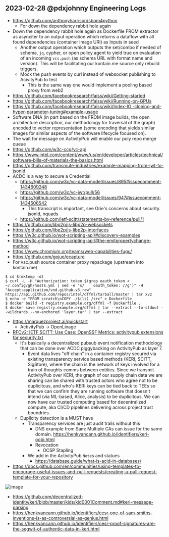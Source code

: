 ## 2023-02-28 @pdxjohnny Engineering Logs

- https://github.com/anthonyharrison/sbom4python
  - For down the dependency rabbit hole again
- Down the dependency rabbit hole again as Dockerfile FROM extractor as asynciter to an output operation which returns a dataflow with all found dependencies (container image URI) as Inputs in seed
  - Another output operation which outputs the set/combo if needed of schema, `jq`, cypher, or open policy agent to yield true on evaluation of an incoming `vcs.push` (as schema URL with format name and version). This will be facilitating our kontain.me source only rebuild triggers.
  - Mock the push events by curl instead of websocket publishing to AcivityPub to test
    - This is the same way one would implement a pooling based proxy from web2
- https://github.com/facebookresearch/faiss/wiki/Getting-started
- https://github.com/facebookresearch/faiss/wiki/Running-on-GPUs
- https://github.com/facebookresearch/faiss/wiki/Index-IO,-cloning-and-hyper-parameter-tuning#example-usage
- Software DNA (in part based on the FROM image builds, the open architecture description, our methodology for traversal of the graph) encoded to vector representation (some encoding that yields similar images for similar aspects of the software lifecycle focused on).
- The wait for message on ActivityPub will enable our poly repo merge queue
- https://github.com/w3c-ccg/vc-api
- https://www.intel.com/content/www/us/en/developer/articles/technical/software-bills-of-materials-the-basics.html
- https://github.com/transmute-industries/example-mapping-from-jwt-to-jsonld
- ACDC is a way to secure a Credential
  - https://github.com/w3c/vc-data-model/issues/895#issuecomment-1434609248
  - https://github.com/w3c/vc-jwt/pull/56
  - https://github.com/w3c/vc-data-model/issues/947#issuecomment-1434506542
    - This transcript is important, see Orie's concerns about security. jsonld, nquads
  - https://github.com/ietf-scitt/statements-by-reference/pull/1
- https://github.com/libp2p/js-libp2p-websockets
- https://github.com/libp2p/js-libp2p-interfaces
- https://w3c.github.io/wot-scripting-api/#discovery-examples
- https://w3c.github.io/wot-scripting-api/#the-emitpropertychange-method
- https://www.chromium.org/teams/web-capabilities-fugu/
- https://github.com/gojue/ecapture
- For vsc.push source container proxy repackage (upstream into kontain.me)

```console
$ cd $(mktemp -d)
$ curl -L -H "Authorization: token $(grep oauth_token < ~/.config/gh/hosts.yml | sed -e 's/    oauth_token: //g')" -H "Accept:application/vnd.github.v3.raw" https://api.github.com/repos/intel/dffml/tarball/master | tar xvz
$ echo -e "FROM scratch\nCOPY ./$(ls) /src" > Dockerfile
$ docker build -t registry.example.org/dffml -f Dockerfile .
$ docker save registry.example.org/dffml | tar --extract --to-stdout --wildcards --no-anchored 'layer.tar' | tar --extract
```

- https://marquezproject.ai/quickstart
  - ActivityPub -> OpenLinage
- [RFCv2: IETF SCITT: Use Case: OpenSSF Metrics: activitypub extensions for security.txt](https://github.com/ietf-scitt/use-cases/blob/22afd537180d6c6b2d5ec4db0096f0706cb2b6bc/openssf_metrics.md)
  - It's basically a decentralized pubsub event notification methodology that can be done over ACDC piggybacking on ActivityPub as layer 7.
    - Event data lives "off chain" in a container registry secured via existing transparency service based methods (KERI, SCITT, SigStore), where the chain is the network of keys involved for a train of thoughts comms between entities. Since we transmit ActivityPub over KERI, the graph of our supply chain data we are sharing can be shared with trusted actors who agree not to be duplicitous, and who's KERI keys can be tied back to TEEs so that we can confirm they are running software that doesn't intend (via ML-based, Alice, analysis) to be duplicitous. We can now have our trusted computing based for decentralized compute, aka CI/CD pipelines delivering across project trust boundries.
  - Duplicity detection is a MUST have
    - Transparency services are just audit trails without this
      - DNS example from Sam: Multiple CAs can issue for the same domain. https://henkvancann.github.io/identifiers/keri-oobi.html
      - Revocation
        - OCSP Stapling
    - We add in the ActivityPub `Note`s and statues 
      - https://database.guide/what-is-acid-in-databases/
- https://docs.github.com/en/communities/using-templates-to-encourage-useful-issues-and-pull-requests/creating-a-pull-request-template-for-your-repository

![image](https://user-images.githubusercontent.com/5950433/222050628-40aadba8-8fc3-4d33-8603-f6391b37a7ad.png)

- https://github.com/decentralized-identity/keri/blob/master/kids/kid0001Comment.md#keri-message-parsing
- https://henkvancann.github.io/identifiers/cesr-one-of-sam-smiths-inventions-is-as-controversial-as-genius.html
- https://henkvancann.github.io/identifiers/cesr-proof-signatures-are-the-segwit-of-authentic-data-in-keri.html